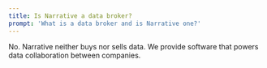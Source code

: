 ```yaml
---
title: Is Narrative a data broker?
prompt: 'What is a data broker and is Narrative one?'
---
```

No. Narrative neither buys nor sells data. We provide software that powers data collaboration between companies.